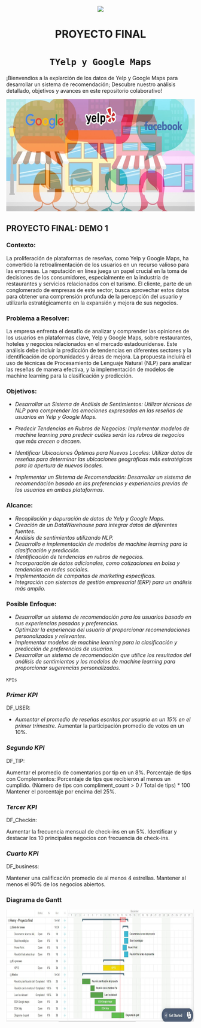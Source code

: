 <p align='center'>
<img src ="https://d31uz8lwfmyn8g.cloudfront.net/Assets/logo-henry-white-lg.png">
<p>

<h1 align='center'>
 <b>PROYECTO FINAL</b>
</h1>

# <h1 align="center">**`TYelp y Google Maps`**</h1>

¡Bienvendios a la explarción de los datos de Yelp y Google Maps para desarrollar un sistema de recomendación;
	Descubre nuestro análisis detallado, objetivos y avances en este repositorio colaborativo!
<p align='center'>
<img src="assets\imgGY.jpg"  height=300>
<p>

## PROYECTO FINAL: DEMO 1 

### **Contexto:**

La proliferación de plataformas de reseñas, como Yelp y Google Maps, ha convertido la retroalimentación de los usuarios en un recurso valioso para las empresas. La reputación en línea juega un papel crucial en la toma de decisiones de los consumidores, especialmente en la industria de restaurantes y servicios relacionados con el turismo. El cliente, parte de un conglomerado de empresas de este sector, busca aprovechar estos datos para obtener una comprensión profunda de la percepción del usuario y utilizarla estratégicamente en la expansión y mejora de sus negocios.

### **Problema a Resolver:**

La empresa enfrenta el desafío de analizar y comprender las opiniones de los usuarios en plataformas clave, Yelp y Google Maps, sobre restaurantes, hoteles y negocios relacionados en el mercado estadounidense. Este análisis debe incluir la predicción de tendencias en diferentes sectores y la identificación de oportunidades y áreas de mejora.
La propuesta incluirá el uso de técnicas de Procesamiento de Lenguaje Natural (NLP) para analizar las reseñas de manera efectiva, y la implementación de modelos de machine learning para la clasificación y predicción.

### **Objetivos:**

- *Desarrollar un Sistema de Análisis de Sentimientos:
Utilizar técnicas de NLP para comprender las emociones expresadas en las reseñas de usuarios en Yelp y Google Maps.*

- *Predecir Tendencias en Rubros de Negocios:
Implementar modelos de machine learning para predecir cuáles serán los rubros de negocios que más crecen o decaen.*

- *Identificar Ubicaciones Óptimas para Nuevos Locales:
Utilizar datos de reseñas para determinar las ubicaciones geográficas más estratégicas para la apertura de nuevos locales.*

- *Implementar un Sistema de Recomendación:
Desarrollar un sistema de recomendación basado en las preferencias y experiencias previas de los usuarios en ambas plataformas.*

### **Alcance:**

- *Recopilación y depuración de datos de Yelp y Google Maps.*
- *Creación de un DataWarehouse para integrar datos de diferentes fuentes.*
- *Análisis de sentimientos utilizando NLP.*
- *Desarrollo e implementación de modelos de machine learning para la clasificación y predicción.*
- *Identificación de tendencias en rubros de negocios.*
- *Incorporación de datos adicionales, como cotizaciones en bolsa y tendencias en redes sociales.*
- *Implementación de campañas de marketing específicas.*
- *Integración con sistemas de gestión empresarial (ERP) para un análisis más amplio.*


### **Posible Enfoque:**

- *Desarrollar un sistema de recomendación para los usuarios basado en sus experiencias pasadas y preferencias.*
- *Optimizar la experiencia del usuario al proporcionar recomendaciones personalizadas y relevantes.*
- *Implementar modelos de machine learning para la clasificación y predicción de preferencias de usuarios.*
- *Desarrollar un sistema de recomendación que utilice los resultados del análisis de sentimientos y los modelos de machine learning para proporcionar sugerencias personalizadas.*

`KPIs`
### _**Primer KPI**_
DF_USER:
- *Aumentar el promedio de reseñas escritas por usuario en un 15% en el primer trimestre.*
Aumentar la participación promedio de votos en un 10%.

### _**Segundo KPI**_
DF_TIP:

Aumentar el promedio de comentarios por tip en un 8%.
Porcentaje de tips con Complementos:
Porcentaje de tips que recibieron al menos un cumplido.
(Número de tips con compliment_count > 0 / Total de tips) * 100
Mantener el porcentaje por encima del 25%.
### _**Tercer KPI**_
DF_Checkin:

Aumentar la frecuencia mensual de check-ins en un 5%.
Identificar y destacar los 10 principales negocios con frecuencia de check-ins.

### _**Cuarto KPI**_
DF_business:

Mantener una calificación promedio de al menos 4 estrellas.
Mantener al menos el 90% de los negocios abiertos.

### **Diagrama de Gantt**
<p align='center'>
<img src="assets\diagramaGantt.jpeg"  height=300>
<p>